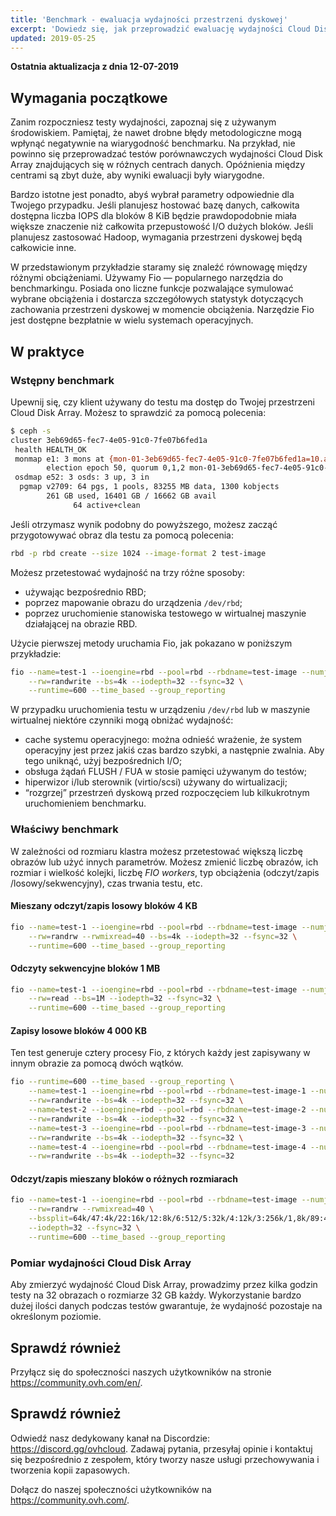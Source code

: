 ```yaml
---
title: 'Benchmark - ewaluacja wydajności przestrzeni dyskowej'
excerpt: 'Dowiedz się, jak przeprowadzić ewaluację wydajności Cloud Disk Array'
updated: 2019-05-25
---
```


**Ostatnia aktualizacja z dnia 12-07-2019**

## Wymagania początkowe
Zanim rozpoczniesz testy wydajności, zapoznaj się z używanym środowiskiem. Pamiętaj, że nawet drobne błędy metodologiczne mogą wpłynąć negatywnie na wiarygodność benchmarku. Na przykład, nie powinno się przeprowadzać testów porównawczych wydajności Cloud Disk Array znajdujących się w różnych centrach danych. Opóźnienia między centrami są zbyt duże, aby wyniki ewaluacji były wiarygodne.

Bardzo istotne jest ponadto, abyś wybrał parametry odpowiednie dla Twojego przypadku. Jeśli planujesz hostować bazę danych, całkowita dostępna liczba IOPS dla bloków 8 KiB będzie prawdopodobnie miała większe znaczenie niż całkowita przepustowość I/O dużych bloków. Jeśli planujesz zastosować Hadoop, wymagania przestrzeni dyskowej będą całkowicie inne.

W przedstawionym przykładzie staramy się znaleźć równowagę między różnymi obciążeniami. Używamy Fio — popularnego narzędzia do benchmarkingu. Posiada ono liczne funkcje pozwalające symulować wybrane obciążenia i dostarcza szczegółowych statystyk dotyczących zachowania przestrzeni dyskowej w momencie obciążenia. Narzędzie Fio jest dostępne bezpłatnie w wielu systemach operacyjnych.

## W praktyce

### Wstępny benchmark
Upewnij się, czy klient używany do testu ma dostęp do Twojej przestrzeni Cloud Disk Array. Możesz to sprawdzić za pomocą polecenia:


```bash
$ ceph -s
cluster 3eb69d65-fec7-4e05-91c0-7fe07b6fed1a
 health HEALTH_OK
 monmap e1: 3 mons at {mon-01-3eb69d65-fec7-4e05-91c0-7fe07b6fed1a=10.a.b.x:6789/0,mon-02-3eb69d65-fec7-4e05-91c0-7fe07b6fed1a=10..a.b.y:6789/0,mon-03-3eb69d65-fec7-4e05-91c0-7fe07b6fed1a=10.a.b.z:6789/0}
        election epoch 50, quorum 0,1,2 mon-01-3eb69d65-fec7-4e05-91c0-7fe07b6fed1a,mon-02-3eb69d65-fec7-4e05-91c0-7fe07b6fed1a,mon-03-3eb69d65-fec7-4e05-91c0-7fe07b6fed1a
 osdmap e52: 3 osds: 3 up, 3 in
  pgmap v2709: 64 pgs, 1 pools, 83255 MB data, 1300 kobjects
        261 GB used, 16401 GB / 16662 GB avail
              64 active+clean
```

Jeśli otrzymasz wynik podobny do powyższego, możesz zacząć przygotowywać obraz dla testu za pomocą polecenia:


```bash
rbd -p rbd create --size 1024 --image-format 2 test-image
```

Możesz przetestować wydajność na trzy różne sposoby:

- używając bezpośrednio RBD;
- poprzez mapowanie obrazu do urządzenia `/dev/rbd`;
- poprzez uruchomienie stanowiska testowego w wirtualnej maszynie działającej na obrazie RBD.

Użycie pierwszej metody uruchamia Fio, jak pokazano w poniższym przykładzie:


```bash
fio --name=test-1 --ioengine=rbd --pool=rbd --rbdname=test-image --numjobs=1 \
    --rw=randwrite --bs=4k --iodepth=32 --fsync=32 \
    --runtime=600 --time_based --group_reporting
```

W przypadku uruchomienia testu w urządzeniu `/dev/rbd` lub w maszynie wirtualnej niektóre czynniki mogą obniżać wydajność:

- cache systemu operacyjnego: można odnieść wrażenie, że system operacyjny jest przez jakiś czas bardzo szybki, a następnie zwalnia. Aby tego uniknąć, użyj bezpośrednich I/O;
- obsługa żądań FLUSH / FUA w stosie pamięci używanym do testów;
- hiperwizor i/lub sterownik (virtio/scsi) używany do wirtualizacji;
- “rozgrzej” przestrzeń dyskową przed rozpoczęciem lub kilkukrotnym uruchomieniem benchmarku.


### Właściwy benchmark
W zależności od rozmiaru klastra możesz przetestować większą liczbę obrazów lub użyć innych parametrów. Możesz zmienić liczbę obrazów, ich rozmiar i wielkość kolejki, liczbę <i>FIO workers</i>, typ obciążenia (odczyt/zapis /losowy/sekwencyjny), czas trwania testu, etc.


#### Mieszany odczyt/zapis losowy bloków 4 KB

```bash
fio --name=test-1 --ioengine=rbd --pool=rbd --rbdname=test-image --numjobs=1 \
    --rw=randrw --rwmixread=40 --bs=4k --iodepth=32 --fsync=32 \
    --runtime=600 --time_based --group_reporting
```


#### Odczyty sekwencyjne bloków 1 MB

```bash
fio --name=test-1 --ioengine=rbd --pool=rbd --rbdname=test-image --numjobs=1 \
    --rw=read --bs=1M --iodepth=32 --fsync=32 \
    --runtime=600 --time_based --group_reporting
```


#### Zapisy losowe bloków 4 000 KB
Ten test generuje cztery procesy Fio, z których każdy jest zapisywany w innym obrazie za pomocą dwóch wątków.


```bash
fio --runtime=600 --time_based --group_reporting \
    --name=test-1 --ioengine=rbd --pool=rbd --rbdname=test-image-1 --numjobs=2 \
    --rw=randwrite --bs=4k --iodepth=32 --fsync=32 \
    --name=test-2 --ioengine=rbd --pool=rbd --rbdname=test-image-2 --numjobs=2 \
    --rw=randwrite --bs=4k --iodepth=32 --fsync=32 \
    --name=test-3 --ioengine=rbd --pool=rbd --rbdname=test-image-3 --numjobs=2 \
    --rw=randwrite --bs=4k --iodepth=32 --fsync=32 \
    --name=test-4 --ioengine=rbd --pool=rbd --rbdname=test-image-4 --numjobs=2 \
    --rw=randwrite --bs=4k --iodepth=32 --fsync=32
```


#### Odczyt/zapis mieszany bloków o różnych rozmiarach

```bash
fio --name=test-1 --ioengine=rbd --pool=rbd --rbdname=test-image --numjobs=1 \
    --rw=randrw --rwmixread=40 \
    --bssplit=64k/47:4k/22:16k/12:8k/6:512/5:32k/4:12k/3:256k/1,8k/89:4k/11 \
    --iodepth=32 --fsync=32 \
    --runtime=600 --time_based --group_reporting
```


### Pomiar wydajności Cloud Disk Array
Aby zmierzyć wydajność Cloud Disk Array, prowadzimy przez kilka godzin testy na 32 obrazach o rozmiarze 32 GB każdy. Wykorzystanie bardzo dużej ilości danych podczas testów gwarantuje, że wydajność pozostaje na określonym poziomie.

## Sprawdź również

Przyłącz się do społeczności naszych użytkowników na stronie <https://community.ovh.com/en/>.

## Sprawdź również

Odwiedź nasz dedykowany kanał na Discordzie: <https://discord.gg/ovhcloud>. Zadawaj pytania, przesyłaj opinie i kontaktuj się bezpośrednio z zespołem, który tworzy nasze usługi przechowywania i tworzenia kopii zapasowych.

Dołącz do naszej społeczności użytkowników na <https://community.ovh.com/>.
